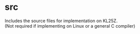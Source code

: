 # src  
Includes the source files for implementation on KL25Z.   
(Not required if implementing on Linux or a general C compiler)  
